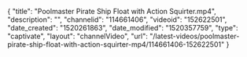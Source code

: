 {
    "title": "Poolmaster Pirate Ship Float with Action Squirter.mp4",
    "description": "",
    "channelid": "114661406",
    "videoid": "152622501",
    "date_created": "1520261863",
    "date_modified": "1520357759",
    "type": "captivate",
    "layout": "channelVideo",
    "url": "\/latest-videos\/poolmaster-pirate-ship-float-with-action-squirter-mp4\/114661406-152622501"
}